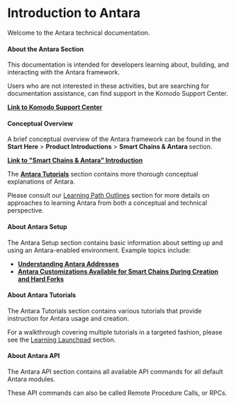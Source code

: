 # Introduction to Antara

Welcome to the Antara technical documentation.

#### About the Antara Section

This documentation is intended for developers learning about, building, and interacting with the Antara framework.

Users who are not interested in these activities, but are searching for documentation assistance, can find support in the Komodo Support Center.

[<b>Link to Komodo Support Center</b>](https://support.komodoplatform.com/support/home)

#### Conceptual Overview

A brief conceptual overview of the Antara framework can be found in the <b>Start Here</b> > <b>Product Introductions</b> > <b>Smart Chains & Antara </b> section.

[<b>Link to "Smart Chains & Antara" Introduction</b>](../basic-docs/start-here/about-komodo-platform/product-introductions.html#smart-chains-fluidity)

The [<b>Antara Tutorials</b>](../basic-docs/fluidity/fluidity-tutorials/introduction-to-fluidity-tutorials.md) section contains more thorough conceptual explanations of Antara.

Please consult our [Learning Path Outlines](../basic-docs/start-here/learning-launchpad/learning-path-outlines.html#type-b-developers-smart-chains) section for more details on approaches to learning Antara from both a conceptual and technical perspective.

#### About Antara Setup

The Antara Setup section contains basic information about setting up and using an Antara-enabled environment. Example topics include:

- [<b>Understanding Antara Addresses</b>](../basic-docs/fluidity/fluidity-setup/fluidity-instructions.html#understanding-the-types-of-addresses)
- [<b>Antara Customizations Available for Smart Chains During Creation and Hard Forks </b>](../basic-docs/smart-chains/smart-chain-setup/smart-chain-customizations.html#smart-chain-customizations)

#### About Antara Tutorials

The Antara Tutorials section contains various tutorials that provide instruction for Antara usage and creation.

For a walkthrough covering multiple tutorials in a targeted fashion, please see the [Learning Launchpad](../basic-docs/start-here/learning-launchpad/learning-path-outlines.html) section.

#### About Antara API

The Antara API section contains all available API commands for all default Antara modules.

These API commands can also be called Remote Procedure Calls, or RPCs. 
